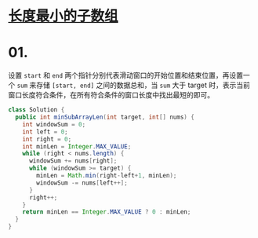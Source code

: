 # [长度最小的子数组](https://leetcode-cn.com/problems/minimum-size-subarray-sum/)

# 01.
设置 `start` 和 `end` 两个指针分别代表滑动窗口的开始位置和结束位置，再设置一个 `sum` 来存储 `[start, end]` 之间的数据总和，当 `sum` 大于 target 时，表示当前窗口长度符合条件，在所有符合条件的窗口长度中找出最短的即可。

```java
class Solution {
  public int minSubArrayLen(int target, int[] nums) {
    int windowSum = 0;
    int left = 0;
    int right = 0;
    int minLen = Integer.MAX_VALUE;
    while (right < nums.length) {
      windowSum += nums[right];
      while (windowSum >= target) {
        minLen = Math.min(right-left+1, minLen);
        windowSum -= nums[left++];
      }
      right++;
    }
    return minLen == Integer.MAX_VALUE ? 0 : minLen;
  }
}
```

